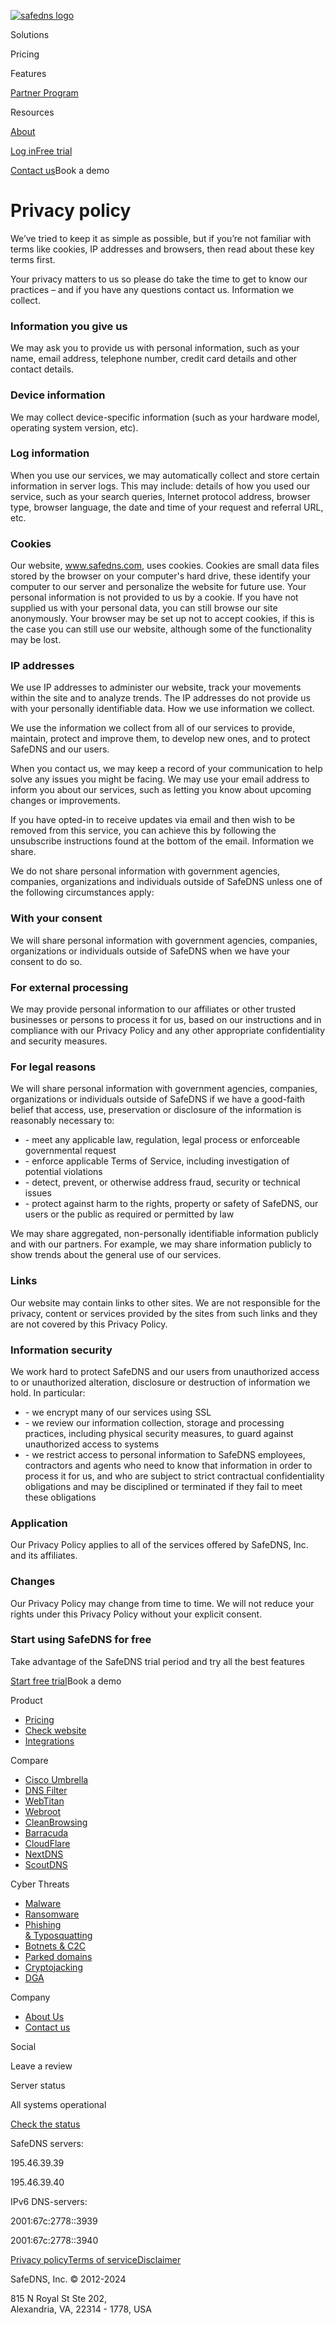 [![safedns logo](/_next/static/media/safedns-main-logo.3354086f.svg)](https://www.safedns.com/)

Solutions

Pricing

Features

[Partner Program](https://www.safedns.com/partners/become-a-partner)

Resources

[About](https://www.safedns.com/about-us)

[Log in](https://www.safedns.com/auth/signin/?btn_name=login)[Free trial](https://www.safedns.com/auth/signup/?btn_name=free_trial_header)

[Contact us](https://www.safedns.com/contact-us?btn_name=contact_us)Book a demo

Privacy policy
==============

  
  

We’ve tried to keep it as simple as possible, but if you’re not familiar with terms like cookies, IP addresses and browsers, then read about these key terms first.

Your privacy matters to us so please do take the time to get to know our practices – and if you have any questions contact us. Information we collect.

  

### Information you give us

  

We may ask you to provide us with personal information, such as your name, email address, telephone number, credit card details and other contact details.

  

### Device information

  

We may collect device-specific information (such as your hardware model, operating system version, etc).

  

### Log information

  

When you use our services, we may automatically collect and store certain information in server logs. This may include: details of how you used our service, such as your search queries, Internet protocol address, browser type, browser language, the date and time of your request and referral URL, etc.

  

### Cookies

  

Our website, www.safedns.com, uses cookies. Cookies are small data files stored by the browser on your computer's hard drive, these identify your computer to our server and personalize the website for future use. Your personal information is not provided to us by a cookie. If you have not supplied us with your personal data, you can still browse our site anonymously. Your browser may be set up not to accept cookies, if this is the case you can still use our website, although some of the functionality may be lost.

  

### IP addresses

  

We use IP addresses to administer our website, track your movements within the site and to analyze trends. The IP addresses do not provide us with your personally identifiable data. How we use information we collect.

We use the information we collect from all of our services to provide, maintain, protect and improve them, to develop new ones, and to protect SafeDNS and our users.

When you contact us, we may keep a record of your communication to help solve any issues you might be facing. We may use your email address to inform you about our services, such as letting you know about upcoming changes or improvements.

If you have opted-in to receive updates via email and then wish to be removed from this service, you can achieve this by following the unsubscribe instructions found at the bottom of the email. Information we share.

We do not share personal information with government agencies, companies, organizations and individuals outside of SafeDNS unless one of the following circumstances apply:

  

### With your consent

  

We will share personal information with government agencies, companies, organizations or individuals outside of SafeDNS when we have your consent to do so.

  

### For external processing

  

We may provide personal information to our affiliates or other trusted businesses or persons to process it for us, based on our instructions and in compliance with our Privacy Policy and any other appropriate confidentiality and security measures.

  

### For legal reasons

  

We will share personal information with government agencies, companies, organizations or individuals outside of SafeDNS if we have a good-faith belief that access, use, preservation or disclosure of the information is reasonably necessary to:

* \- meet any applicable law, regulation, legal process or enforceable governmental request
* \- enforce applicable Terms of Service, including investigation of potential violations
* \- detect, prevent, or otherwise address fraud, security or technical issues
* \- protect against harm to the rights, property or safety of SafeDNS, our users or the public as required or permitted by law

We may share aggregated, non-personally identifiable information publicly and with our partners. For example, we may share information publicly to show trends about the general use of our services.

  

### Links

  

Our website may contain links to other sites. We are not responsible for the privacy, content or services provided by the sites from such links and they are not covered by this Privacy Policy.

  

### Information security

  

We work hard to protect SafeDNS and our users from unauthorized access to or unauthorized alteration, disclosure or destruction of information we hold. In particular:

* \- we encrypt many of our services using SSL
* \- we review our information collection, storage and processing practices, including physical security measures, to guard against unauthorized access to systems
* \- we restrict access to personal information to SafeDNS employees, contractors and agents who need to know that information in order to process it for us, and who are subject to strict contractual confidentiality obligations and may be disciplined or terminated if they fail to meet these obligations

  

### Application

  

Our Privacy Policy applies to all of the services offered by SafeDNS, Inc. and its affiliates.

  

### Changes

  

Our Privacy Policy may change from time to time. We will not reduce your rights under this Privacy Policy without your explicit consent.

### Start using SafeDNS for free

Take advantage of the SafeDNS trial period and try all the best features

[Start free trial](https://www.safedns.com/auth/signup/?btn_name=free_trial_footer)Book a demo

Product

* [Pricing](https://www.safedns.com/pricing/business)
* [Check website](https://www.safedns.com/check-website)
* [Integrations](https://www.safedns.com/integrations/cat-api-and-sdk)

Compare

* [Cisco Umbrella](https://www.safedns.com/resources/compare?competitor=Cisco_Umbrella)
* [DNS Filter](https://www.safedns.com/resources/compare?competitor=DNS_Filter)
* [WebTitan](https://www.safedns.com/resources/compare?competitor=WebTitan)
* [Webroot](https://www.safedns.com/resources/compare?competitor=Webroot)
* [CleanBrowsing](https://www.safedns.com/resources/compare?competitor=CleanBrowsing)
* [Barracuda](https://www.safedns.com/resources/compare?competitor=Barracuda)
* [CloudFlare](https://www.safedns.com/resources/compare?competitor=CloudFlare)
* [NextDNS](https://www.safedns.com/resources/compare?competitor=Next_DNS)
* [ScoutDNS](https://www.safedns.com/resources/compare?competitor=ScoutDNS)

Cyber Threats

* [Malware](https://www.safedns.com/trendy-threats#id-malware)
* [Ransomware](https://www.safedns.com/trendy-threats#id-ransomware)
* [Phishing  
    & Typosquatting](https://www.safedns.com/trendy-threats#id-phishing-typosquatting)
* [Botnets & C2C](https://www.safedns.com/trendy-threats#id-botnets-c2c)
* [Parked domains](https://www.safedns.com/trendy-threats#id-parked-domains)
* [Cryptojacking](https://www.safedns.com/trendy-threats#id-cryptojacking)
* [DGA](https://www.safedns.com/trendy-threats#id-dga)

Company

* [About Us](https://www.safedns.com/about-us)
* [Contact us](https://www.safedns.com/contact-us)

Social

[](https://twitter.com/SafeDNS)[](https://www.linkedin.com/company/safedns)[](https://www.instagram.com/safedns/)[](https://www.youtube.com/c/Safedns)[](https://www.reddit.com/r/safedns/)[](https://www.facebook.com/safednsofficial?mibextid=ZbWKwL)

Leave a review

[](https://sourceforge.net/software/product/SafeDNS/)[](https://www.g2.com/products/safedns-web-content-filtering-service/reviews)[](https://reviews.capterra.com/products/new/e3234b24-decb-4b2a-9358-a7370091563c)[](https://www.gartner.com/reviews/market/security-solutions-others/vendor/safedns/product/safedns)

Server status

All systems operational

[Check the status](https://stats.uptimerobot.com/E8nvYT0gz)

SafeDNS servers:

195.46.39.39

195.46.39.40

IPv6 DNS-servers:

2001:67c:2778::3939

2001:67c:2778::3940

[Privacy policy](https://www.safedns.com/privacy-policy)[Terms of service](https://www.safedns.com/terms-of-service)[Disclaimer](https://www.safedns.com/disclaimers)

SafeDNS, Inc. © 2012-2024

815 N Royal St Ste 202,  
Alexandria, VA, 22314 - 1778, USA